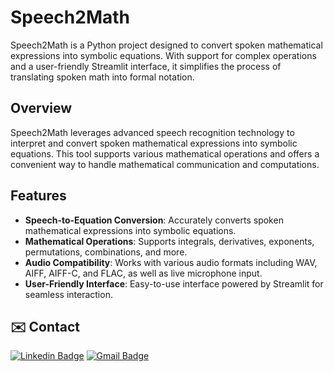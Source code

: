 # Speech2Math

Speech2Math is a Python project designed to convert spoken mathematical expressions into symbolic equations. With support for complex operations and a user-friendly Streamlit interface, it simplifies the process of translating spoken math into formal notation.

## Overview

Speech2Math leverages advanced speech recognition technology to interpret and convert spoken mathematical expressions into symbolic equations. This tool supports various mathematical operations and offers a convenient way to handle mathematical communication and computations.

## Features

- **Speech-to-Equation Conversion**: Accurately converts spoken mathematical expressions into symbolic equations.
- **Mathematical Operations**: Supports integrals, derivatives, exponents, permutations, combinations, and more.
- **Audio Compatibility**: Works with various audio formats including WAV, AIFF, AIFF-C, and FLAC, as well as live microphone input.
- **User-Friendly Interface**: Easy-to-use interface powered by Streamlit for seamless interaction.

## ✉️ Contact
[![Linkedin Badge](https://img.shields.io/badge/-LinkedIn-blue?style=flat&logo=Linkedin&logoColor=white&link=https://www.linkedin.com/in/lalit-swami/)](https://www.linkedin.com/in/lalit-swami/) [![Gmail Badge](https://img.shields.io/badge/-Gmail-c14438?style=flat&logo=Gmail&logoColor=white&link=mailto:swamilalit2014@gmail.com)](mailto:swamilalit2014@gmail.com)
